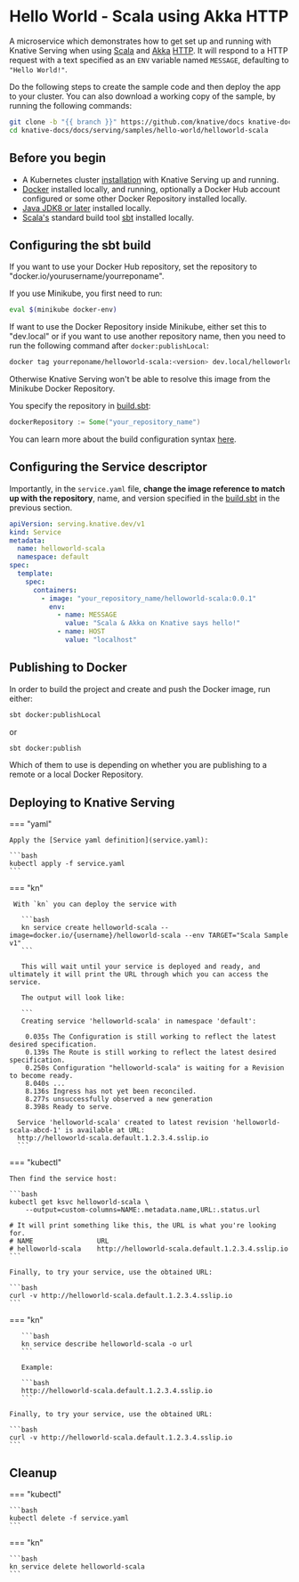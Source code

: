 # Hello World - Scala using Akka HTTP

A microservice which demonstrates how to get set up and running with Knative
Serving when using [Scala](https://scala-lang.org/) and [Akka](https://akka.io/)
[HTTP](https://doc.akka.io/docs/akka-http/current/). It will respond to a HTTP
request with a text specified as an `ENV` variable named `MESSAGE`, defaulting
to `"Hello World!"`.

Do the following steps to create the sample code and then deploy the app to your
cluster. You can also download a working copy of the sample, by running the
following commands:

```bash
git clone -b "{{ branch }}" https://github.com/knative/docs knative-docs
cd knative-docs/docs/serving/samples/hello-world/helloworld-scala
```

## Before you begin

- A Kubernetes cluster [installation](../../../../admin/install/serving/install-serving-with-yaml.md) with
  Knative Serving up and running.
- [Docker](https://www.docker.com) installed locally, and running, optionally a
  Docker Hub account configured or some other Docker Repository installed
  locally.
- [Java JDK8 or later](https://adoptopenjdk.net/installation.html) installed
  locally.
- [Scala's](https://scala-lang.org/) standard build tool
  [sbt](https://www.scala-sbt.org/) installed locally.

## Configuring the sbt build

If you want to use your Docker Hub repository, set the repository to
"docker.io/yourusername/yourreponame".

If you use Minikube, you first need to run:

```bash
eval $(minikube docker-env)
```

If want to use the Docker Repository inside Minikube, either set this to
"dev.local" or if you want to use another repository name, then you need to run
the following command after `docker:publishLocal`:

```bash
docker tag yourreponame/helloworld-scala:<version> dev.local/helloworld-scala:<version>
```

Otherwise Knative Serving won't be able to resolve this image from the Minikube
Docker Repository.

You specify the repository in [build.sbt](build.sbt):

```scala
dockerRepository := Some("your_repository_name")
```

You can learn more about the build configuration syntax
[here](https://www.scala-sbt.org/1.x/docs/Basic-Def.html).

## Configuring the Service descriptor

Importantly, in the `service.yaml` file, **change the
image reference to match up with the repository**, name, and version specified
in the [build.sbt](build.sbt) in the previous section.

```yaml
apiVersion: serving.knative.dev/v1
kind: Service
metadata:
  name: helloworld-scala
  namespace: default
spec:
  template:
    spec:
      containers:
        - image: "your_repository_name/helloworld-scala:0.0.1"
          env:
            - name: MESSAGE
              value: "Scala & Akka on Knative says hello!"
            - name: HOST
              value: "localhost"
```

## Publishing to Docker

In order to build the project and create and push the Docker image, run either:

```bash
sbt docker:publishLocal
```

or

```bash
sbt docker:publish
```

Which of them to use is depending on whether you are publishing to a remote or a
local Docker Repository.

## Deploying to Knative Serving


=== "yaml"

    Apply the [Service yaml definition](service.yaml):

    ```bash
    kubectl apply -f service.yaml
    ```

=== "kn"

     With `kn` you can deploy the service with

       ```bash
       kn service create helloworld-scala --image=docker.io/{username}/helloworld-scala --env TARGET="Scala Sample v1"
       ```

       This will wait until your service is deployed and ready, and ultimately it will print the URL through which you can access the service.

       The output will look like:

       ```
       Creating service 'helloworld-scala' in namespace 'default':

        0.035s The Configuration is still working to reflect the latest desired specification.
        0.139s The Route is still working to reflect the latest desired specification.
        0.250s Configuration "helloworld-scala" is waiting for a Revision to become ready.
        8.040s ...
        8.136s Ingress has not yet been reconciled.
        8.277s unsuccessfully observed a new generation
        8.398s Ready to serve.

      Service 'helloworld-scala' created to latest revision 'helloworld-scala-abcd-1' is available at URL:
      http://helloworld-scala.default.1.2.3.4.sslip.io
      ```

=== "kubectl"

    Then find the service host:

    ```bash
    kubectl get ksvc helloworld-scala \
        --output=custom-columns=NAME:.metadata.name,URL:.status.url

    # It will print something like this, the URL is what you're looking for.
    # NAME                URL
    # helloworld-scala    http://helloworld-scala.default.1.2.3.4.sslip.io
    ```

    Finally, to try your service, use the obtained URL:

    ```bash
    curl -v http://helloworld-scala.default.1.2.3.4.sslip.io
    ```


=== "kn"

       ```bash
       kn service describe helloworld-scala -o url
       ```

       Example:

       ```bash
       http://helloworld-scala.default.1.2.3.4.sslip.io
       ```

    Finally, to try your service, use the obtained URL:

    ```bash
    curl -v http://helloworld-scala.default.1.2.3.4.sslip.io
    ```

## Cleanup

=== "kubectl"

    ```bash
    kubectl delete -f service.yaml
    ```

=== "kn"

    ```bash
    kn service delete helloworld-scala
    ```
